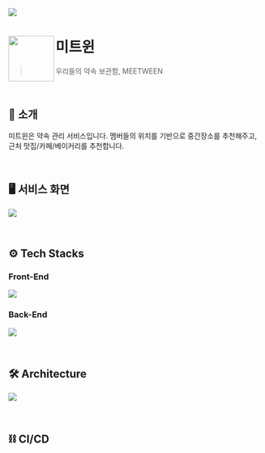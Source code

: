 ![](https://velog.velcdn.com/images/asdjhqwd/post/c8492795-3987-4c8a-8fa1-9b2e844bc00e/image.png)

# 미트윈<img src="https://velog.velcdn.com/images/soozzang/post/bdb5d886-8c90-4681-9f9f-f1bc909410ae/image.png" align=left width=90>

> 우리들의 약속 보관함, MEETWEEN

<br>

## 💬 소개
미트윈은 약속 관리 서비스입니다. 멤버들의 위치를 기반으로 중간장소를 추천해주고, 근처 맛집/카페/베이커리를 추천합니다.

<br>

## 🖥️ 서비스 화면
![](https://velog.velcdn.com/images/asdjhqwd/post/b3cd3112-a291-4ebd-a6c7-057c3c1ace33/image.png)

<br>

## ⚙️ Tech Stacks
### Front-End
![](https://velog.velcdn.com/images/asdjhqwd/post/d84c274c-240f-4fee-9926-71d504eeb57a/image.png)

### Back-End
![](https://velog.velcdn.com/images/asdjhqwd/post/b59ab001-0480-4d6a-bd94-a61c20ca76a1/image.png)

<br>

## 🛠️ Architecture
![](https://velog.velcdn.com/images/asdjhqwd/post/9468e535-3705-46cf-91b2-eecf27994b0e/image.png)

<br>

## ⛓️ CI/CD
